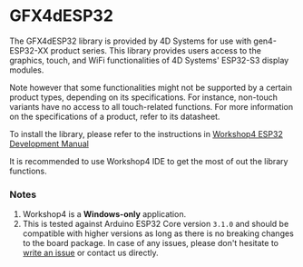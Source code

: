 # GFX4dESP32

The GFX4dESP32 library is provided by 4D Systems for use with gen4-ESP32-XX product series. This library provides users access to the graphics, touch, and WiFi functionalities of 4D Systems' ESP32-S3 display modules.

Note however that some functionalities might not be supported by a certain product types, depending on its specifications. For instance, non-touch variants have no access to all touch-related functions. For more information on the specifications of a product, refer to its datasheet.

To install the library, please refer to the instructions in [Workshop4 ESP32 Development Manual](https://resources.4dsystems.com.au/manuals/workshop4/esp32/#install-via-library-manager)

It is recommended to use Workshop4 IDE to get the most of out the library functions.

### Notes

1. Workshop4 is a **Windows-only** application.
2. This is tested against Arduino ESP32 Core version `3.1.0` and should be compatible with higher versions as long as there is no breaking changes to the board package. In case of any issues, please don't hesitate to [write an issue](https://github.com/4dsystems/GFX4dESP32/issues/new) or contact us directly.
